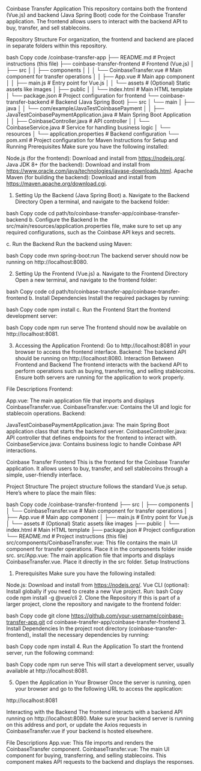 Coinbase Transfer Application
This repository contains both the frontend (Vue.js) and backend (Java Spring Boot) code for the Coinbase Transfer application. The frontend allows users to interact with the backend API to buy, transfer, and sell stablecoins.

Repository Structure
For organization, the frontend and backend are placed in separate folders within this repository.

bash
Copy code
/coinbase-transfer-app
├── README.md                          # Project instructions (this file)
├── coinbase-transfer-frontend         # Frontend (Vue.js)
│   ├── src
│   │   ├── components
│   │   │   └── CoinbaseTransfer.vue   # Main component for transfer operations
│   │   ├── App.vue                    # Main app component
│   │   ├── main.js                    # Entry point for Vue.js
│   │   └── assets                     # (Optional) Static assets like images
│   ├── public
│   │   └── index.html                 # Main HTML template
│   └── package.json                   # Project configuration for frontend
└── coinbase-transfer-backend          # Backend (Java Spring Boot)
    ├── src
    │   └── main
    │       ├── java
    │       │   └── com/example/JavaTestCoinbasePayment
    │       │       ├── JavaTestCoinbasePaymentApplication.java  # Main Spring Boot Application
    │       │       ├── CoinbaseController.java                  # API controller
    │       │       └── CoinbaseService.java                     # Service for handling business logic
    │       └── resources
    │           └── application.properties                       # Backend configuration
    └── pom.xml                                                  # Project configuration for Maven
Instructions for Setup and Running
Prerequisites
Make sure you have the following installed:

Node.js (for the frontend): Download and install from https://nodejs.org/.
Java JDK 8+ (for the backend): Download and install from https://www.oracle.com/java/technologies/javase-downloads.html.
Apache Maven (for building the backend): Download and install from https://maven.apache.org/download.cgi.
1. Setting Up the Backend (Java Spring Boot)
a. Navigate to the Backend Directory
Open a terminal, and navigate to the backend folder:

bash
Copy code
cd path/to/coinbase-transfer-app/coinbase-transfer-backend
b. Configure the Backend
In the src/main/resources/application.properties file, make sure to set up any required configurations, such as the Coinbase API keys and secrets.

c. Run the Backend
Run the backend using Maven:

bash
Copy code
mvn spring-boot:run
The backend server should now be running on http://localhost:8080.

2. Setting Up the Frontend (Vue.js)
a. Navigate to the Frontend Directory
Open a new terminal, and navigate to the frontend folder:

bash
Copy code
cd path/to/coinbase-transfer-app/coinbase-transfer-frontend
b. Install Dependencies
Install the required packages by running:

bash
Copy code
npm install
c. Run the Frontend
Start the frontend development server:

bash
Copy code
npm run serve
The frontend should now be available on http://localhost:8081.

3. Accessing the Application
Frontend: Go to http://localhost:8081 in your browser to access the frontend interface.
Backend: The backend API should be running on http://localhost:8080.
Interaction Between Frontend and Backend
The frontend interacts with the backend API to perform operations such as buying, transferring, and selling stablecoins. Ensure both servers are running for the application to work properly.

File Descriptions
Frontend:

App.vue: The main application file that imports and displays CoinbaseTransfer.vue.
CoinbaseTransfer.vue: Contains the UI and logic for stablecoin operations.
Backend:

JavaTestCoinbasePaymentApplication.java: The main Spring Boot application class that starts the backend server.
CoinbaseController.java: API controller that defines endpoints for the frontend to interact with.
CoinbaseService.java: Contains business logic to handle Coinbase API interactions.

Coinbase Transfer Frontend
This is the frontend for the Coinbase Transfer application. It allows users to buy, transfer, and sell stablecoins through a simple, user-friendly interface.

Project Structure
The project structure follows the standard Vue.js setup. Here’s where to place the main files:

bash
Copy code
/coinbase-transfer-frontend
├── src
│   ├── components
│   │   └── CoinbaseTransfer.vue   # Main component for transfer operations
│   ├── App.vue                    # Main app component
│   ├── main.js                    # Entry point for Vue.js
│   └── assets                     # (Optional) Static assets like images
├── public
│   └── index.html                 # Main HTML template
├── package.json                   # Project configuration
└── README.md                      # Project instructions (this file)
src/components/CoinbaseTransfer.vue: This file contains the main UI component for transfer operations. Place it in the components folder inside src.
src/App.vue: The main application file that imports and displays CoinbaseTransfer.vue. Place it directly in the src folder.
Setup Instructions
1. Prerequisites
Make sure you have the following installed:

Node.js: Download and install from https://nodejs.org/.
Vue CLI (optional): Install globally if you need to create a new Vue project. Run:
bash
Copy code
npm install -g @vue/cli
2. Clone the Repository
If this is part of a larger project, clone the repository and navigate to the frontend folder:

bash
Copy code
git clone https://github.com/your-username/coinbase-transfer-app.git
cd coinbase-transfer-app/coinbase-transfer-frontend
3. Install Dependencies
In the project root directory (coinbase-transfer-frontend), install the necessary dependencies by running:

bash
Copy code
npm install
4. Run the Application
To start the frontend server, run the following command:

bash
Copy code
npm run serve
This will start a development server, usually available at http://localhost:8081.

5. Open the Application in Your Browser
Once the server is running, open your browser and go to the following URL to access the application:

http://localhost:8081

Interacting with the Backend
The frontend interacts with a backend API running on http://localhost:8080. Make sure your backend server is running on this address and port, or update the Axios requests in CoinbaseTransfer.vue if your backend is hosted elsewhere.

File Descriptions
App.vue: This file imports and renders the CoinbaseTransfer component.
CoinbaseTransfer.vue: The main UI component for buying, transferring, and selling stablecoins. This component makes API requests to the backend and displays the responses.
